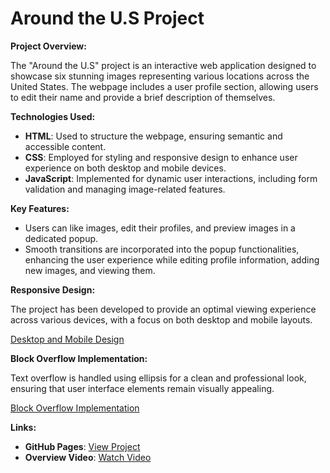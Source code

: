 # Around the U.S Project

**Project Overview:**

The "Around the U.S" project is an interactive web application designed to showcase six stunning images representing various locations across the United States. The webpage includes a user profile section, allowing users to edit their name and provide a brief description of themselves.

**Technologies Used:**

- **HTML**: Used to structure the webpage, ensuring semantic and accessible content.
- **CSS**: Employed for styling and responsive design to enhance user experience on both desktop and mobile devices.
- **JavaScript**: Implemented for dynamic user interactions, including form validation and managing image-related features.

**Key Features:**

- Users can like images, edit their profiles, and preview images in a dedicated popup.
- Smooth transitions are incorporated into the popup functionalities, enhancing the user experience while editing profile information, adding new images, and viewing them.

**Responsive Design:**

The project has been developed to provide an optimal viewing experience across various devices, with a focus on both desktop and mobile layouts.

[Desktop and Mobile Design](https://practicum-content.s3.amazonaws.com/resources/P3_Desktop__Mob_1688718911.png)

**Block Overflow Implementation:**

Text overflow is handled using ellipsis for a clean and professional look, ensuring that user interface elements remain visually appealing.

[Block Overflow Implementation](https://practicum-content.s3.amazonaws.com/resources/MAIN_PAGE_1688719251.png)

**Links:**

- **GitHub Pages**: [View Project](https://vmpgonzalez.github.io/se_project_aroundtheus/)
- **Overview Video**: [Watch Video](https://drive.google.com/file/d/1PYWgLwpfMShpkDKRTFYI5HWu1J-4BV_s/view?usp=sharing)
